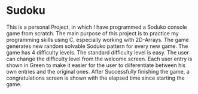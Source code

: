 # Sudoku

This is a personal Project, in which I have programmed a Soduko console game from scratch. The main purpose of this project is to practice my programming skills using C, especially working with 2D-Arrays. The game generates new random solvable Soduko pattern for every new game. The game has 4 difficulty levels. The standard difficulty level is easy. The user can change the difficulty level from the welcome screen. Each user entry is shown in Green to make it easier for the user to diiferentiate between his own entries and the original ones. After Successfully finishing the game, a congratulations screen is shown with the elapsed time since starting the game.
